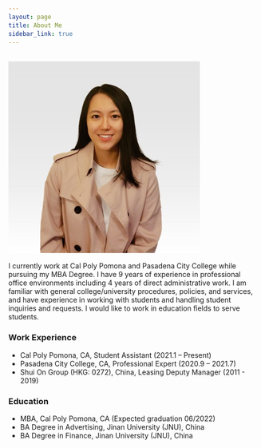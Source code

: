 ```yaml
---
layout: page
title: About Me
sidebar_link: true
---
```


<br>

<img src="assets/images/carrie_image.jpg" alt="Carrie">

I currently work at Cal Poly Pomona and Pasadena City College while pursuing my MBA Degree. I have 9 years of experience in professional office environments including 4 years of direct administrative work. I am familiar with general college/university procedures, policies, and services, and have experience in working with students and handling student inquiries and requests. I would like to work in education fields to serve students. 

### Work Experience

- Cal Poly Pomona, CA, Student Assistant (2021.1 – Present)
- Pasadena City College, CA, Professional Expert (2020.9 – 2021.7)
- Shui On Group (HKG: 0272), China, Leasing Deputy Manager (2011 - 2019)

### Education

- MBA, Cal Poly Pomona, CA (Expected graduation 06/2022)
- BA Degree in Advertising, Jinan University (JNU), China
- BA Degree in Finance, Jinan University (JNU), China





